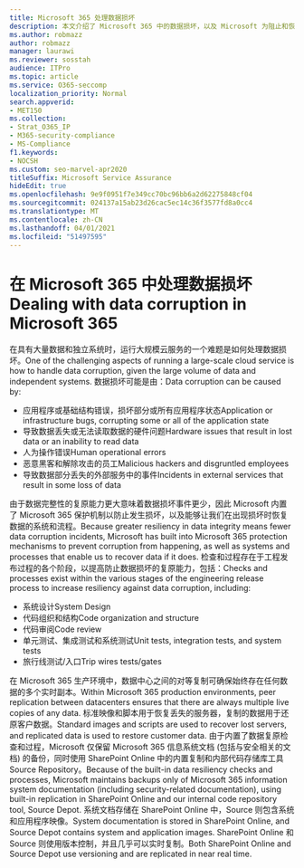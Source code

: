 ```yaml
---
title: Microsoft 365 处理数据损坏
description: 本文介绍了 Microsoft 365 中的数据损坏，以及 Microsoft 为阻止和恢复数据而做出的工作。
ms.author: robmazz
author: robmazz
manager: laurawi
ms.reviewer: sosstah
audience: ITPro
ms.topic: article
ms.service: O365-seccomp
localization_priority: Normal
search.appverid:
- MET150
ms.collection:
- Strat_O365_IP
- M365-security-compliance
- MS-Compliance
f1.keywords:
- NOCSH
ms.custom: seo-marvel-apr2020
titleSuffix: Microsoft Service Assurance
hideEdit: true
ms.openlocfilehash: 9e9f0951f7e349cc70bc96bb6a2d62275848cf04
ms.sourcegitcommit: 024137a15ab23d26cac5ec14c36f3577fd8a0cc4
ms.translationtype: MT
ms.contentlocale: zh-CN
ms.lasthandoff: 04/01/2021
ms.locfileid: "51497595"
---
```

# <a name="dealing-with-data-corruption-in-microsoft-365"></a><span data-ttu-id="804cb-103">在 Microsoft 365 中处理数据损坏</span><span class="sxs-lookup"><span data-stu-id="804cb-103">Dealing with data corruption in Microsoft 365</span></span>

<span data-ttu-id="804cb-104">在具有大量数据和独立系统时，运行大规模云服务的一个难题是如何处理数据损坏。</span><span class="sxs-lookup"><span data-stu-id="804cb-104">One of the challenging aspects of running a large-scale cloud service is how to handle data corruption, given the large volume of data and independent systems.</span></span> <span data-ttu-id="804cb-105">数据损坏可能是由：</span><span class="sxs-lookup"><span data-stu-id="804cb-105">Data corruption can be caused by:</span></span>

- <span data-ttu-id="804cb-106">应用程序或基础结构错误，损坏部分或所有应用程序状态</span><span class="sxs-lookup"><span data-stu-id="804cb-106">Application or infrastructure bugs, corrupting some or all of the application state</span></span>
- <span data-ttu-id="804cb-107">导致数据丢失或无法读取数据的硬件问题</span><span class="sxs-lookup"><span data-stu-id="804cb-107">Hardware issues that result in lost data or an inability to read data</span></span>
- <span data-ttu-id="804cb-108">人为操作错误</span><span class="sxs-lookup"><span data-stu-id="804cb-108">Human operational errors</span></span>
- <span data-ttu-id="804cb-109">恶意黑客和解除攻击的员工</span><span class="sxs-lookup"><span data-stu-id="804cb-109">Malicious hackers and disgruntled employees</span></span>
- <span data-ttu-id="804cb-110">导致数据部分丢失的外部服务中的事件</span><span class="sxs-lookup"><span data-stu-id="804cb-110">Incidents in external services that result in some loss of data</span></span>

<span data-ttu-id="804cb-111">由于数据完整性的复原能力更大意味着数据损坏事件更少，因此 Microsoft 内置了 Microsoft 365 保护机制以防止发生损坏，以及能够让我们在出现损坏时恢复数据的系统和流程。</span><span class="sxs-lookup"><span data-stu-id="804cb-111">Because greater resiliency in data integrity means fewer data corruption incidents, Microsoft has built into Microsoft 365 protection mechanisms to prevent corruption from happening, as well as systems and processes that enable us to recover data if it does.</span></span> <span data-ttu-id="804cb-112">检查和过程存在于工程发布过程的各个阶段，以提高防止数据损坏的复原能力，包括：</span><span class="sxs-lookup"><span data-stu-id="804cb-112">Checks and processes exist within the various stages of the engineering release process to increase resiliency against data corruption, including:</span></span>

- <span data-ttu-id="804cb-113">系统设计</span><span class="sxs-lookup"><span data-stu-id="804cb-113">System Design</span></span>
- <span data-ttu-id="804cb-114">代码组织和结构</span><span class="sxs-lookup"><span data-stu-id="804cb-114">Code organization and structure</span></span>
- <span data-ttu-id="804cb-115">代码审阅</span><span class="sxs-lookup"><span data-stu-id="804cb-115">Code review</span></span>
- <span data-ttu-id="804cb-116">单元测试、集成测试和系统测试</span><span class="sxs-lookup"><span data-stu-id="804cb-116">Unit tests, integration tests, and system tests</span></span>
- <span data-ttu-id="804cb-117">旅行线测试/入口</span><span class="sxs-lookup"><span data-stu-id="804cb-117">Trip wires tests/gates</span></span>

<span data-ttu-id="804cb-118">在 Microsoft 365 生产环境中，数据中心之间的对等复制可确保始终存在任何数据的多个实时副本。</span><span class="sxs-lookup"><span data-stu-id="804cb-118">Within Microsoft 365 production environments, peer replication between datacenters ensures that there are always multiple live copies of any data.</span></span> <span data-ttu-id="804cb-119">标准映像和脚本用于恢复丢失的服务器，复制的数据用于还原客户数据。</span><span class="sxs-lookup"><span data-stu-id="804cb-119">Standard images and scripts are used to recover lost servers, and replicated data is used to restore customer data.</span></span> <span data-ttu-id="804cb-120">由于内置了数据复原检查和过程，Microsoft 仅保留 Microsoft 365 信息系统文档 (包括与安全相关的文档) 的备份，同时使用 SharePoint Online 中的内置复制和内部代码存储库工具 Source Repository。</span><span class="sxs-lookup"><span data-stu-id="804cb-120">Because of the built-in data resiliency checks and processes, Microsoft maintains backups only of Microsoft 365 information system documentation (including security-related documentation), using built-in replication in SharePoint Online and our internal code repository tool, Source Depot.</span></span> <span data-ttu-id="804cb-121">系统文档存储在 SharePoint Online 中，Source 则包含系统和应用程序映像。</span><span class="sxs-lookup"><span data-stu-id="804cb-121">System documentation is stored in SharePoint Online, and Source Depot contains system and application images.</span></span> <span data-ttu-id="804cb-122">SharePoint Online 和 Source 则使用版本控制，并且几乎可以实时复制。</span><span class="sxs-lookup"><span data-stu-id="804cb-122">Both SharePoint Online and Source Depot use versioning and are replicated in near real time.</span></span>
